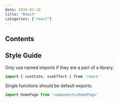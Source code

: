 ```yaml
---
date: 2024-01-18
title: "React"
categories: ["react"]
---
```


## Contents

## Style Guide

Only use named imports if they are a part of a library.

```js
import { useState, useEffect } from 'react'
```

Single functions should be default exports.

```js
import HomePage from 'components/HomePage'
```
